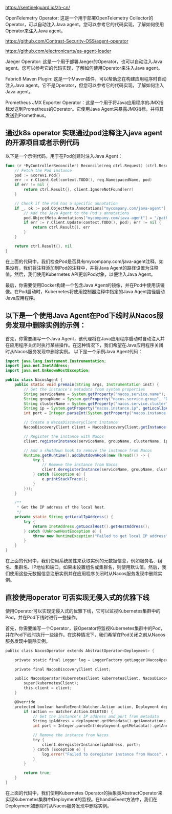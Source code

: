 https://sentinelguard.io/zh-cn/


OpenTelemetry Operator: 这是一个用于部署OpenTelemetry Collector的Operator，可以自动注入Java agent。您可以参考它的代码实现，了解如何使用Operator来注入Java agent。

https://github.com/Contrast-Security-OSS/agent-operator

https://github.com/electronicarts/ea-agent-loader

Jaeger Operator: 这是一个用于部署Jaeger的Operator，也可以自动注入Java agent。您可以参考它的代码实现，了解如何使用Operator来注入Java agent。


Fabric8 Maven Plugin: 这是一个Maven插件，可以帮助您在构建应用程序时自动注入Java agent。它不是Operator，但您可以参考它的代码实现，了解如何注入Java agent。

Prometheus JMX Exporter Operator：这是一个用于将Java应用程序的JMX指标发送到Prometheus的Operator。它使用Java Agent来暴露JMX指标，并将其发送到Prometheus。



## 通过k8s operator 实现通过pod注释注入java agent  的开源项目或者示例代码


以下是一个示例代码，用于在Pod创建时注入Java Agent：
```go
func (r *MyControllerReconciler) Reconcile(req ctrl.Request) (ctrl.Result, error) {
    // Fetch the Pod instance
    pod := &corev1.Pod{}
    err := r.Client.Get(context.TODO(), req.NamespacedName, pod)
    if err != nil {
        return ctrl.Result{}, client.IgnoreNotFound(err)
    }

    // Check if the Pod has a specific annotation
    if _, ok := pod.ObjectMeta.Annotations["mycompany.com/java-agent"]; !ok {
        // Add the Java Agent to the Pod's annotations
        pod.ObjectMeta.Annotations["mycompany.com/java-agent"] = "/path/to/java/agent.jar"
        if err := r.Client.Update(context.TODO(), pod); err != nil {
            return ctrl.Result{}, err
        }
    }

    return ctrl.Result{}, nil
}
```
在上面的代码中，我们检查Pod是否具有mycompany.com/java-agent注释。如果没有，我们将注释添加到Pod的注释中，并将Java Agent的路径设置为注释值。然后，我们使用Kubernetes API更新Pod对象，以便注入Java Agent。

最后，你需要使用Docker构建一个包含Java Agent的镜像，并在Pod中使用该镜像。在Pod启动时，Kubernetes将使用控制器注释中指定的Java Agent路径启动Java应用程序。


## 以下是一个使用Java Agent在Pod下线时从Nacos服务发现中删除实例的示例：

首先，你需要编写一个Java Agent，该代理将在Java应用程序启动时自动注入并在应用程序关闭时执行某些操作。在这种情况下，我们希望在Java应用程序关闭时从Nacos服务发现中删除实例。
以下是一个示例Java Agent代码：

```java
import java.lang.instrument.Instrumentation;
import java.net.InetAddress;
import java.net.UnknownHostException;

public class NacosAgent {
    public static void premain(String args, Instrumentation inst) {
        // Get the instance's metadata from system properties
        String serviceName = System.getProperty("nacos.service.name");
        String groupName = System.getProperty("nacos.service.group", "DEFAULT_GROUP");
        String clusterName = System.getProperty("nacos.service.cluster", "DEFAULT");
        String ip = System.getProperty("nacos.instance.ip", getLocalIpAddress());
        int port = Integer.parseInt(System.getProperty("nacos.instance.port"));

        // Create a NacosDiscoveryClient instance
        NacosDiscoveryClient client = NacosDiscoveryClient.getInstance();

        // Register the instance with Nacos
        client.registerInstance(serviceName, groupName, clusterName, ip, port);

        // Add a shutdown hook to remove the instance from Nacos
        Runtime.getRuntime().addShutdownHook(new Thread(() -> {
            try {
                // Remove the instance from Nacos
                client.deregisterInstance(serviceName, groupName, clusterName, ip, port);
            } catch (Exception e) {
                e.printStackTrace();
            }
        }));
    }

    /**
     * Get the IP address of the local host.
     */
    private static String getLocalIpAddress() {
        try {
            return InetAddress.getLocalHost().getHostAddress();
        } catch (UnknownHostException e) {
            throw new RuntimeException("Failed to get local IP address", e);
        }
    }
}
```
在上面的代码中，我们使用系统属性来获取实例的元数据信息，例如服务名、组名、集群名、IP地址和端口。如果未设置组名或集群名，则使用默认值。然后，我们使用这些元数据信息注册实例并在应用程序关闭时从Nacos服务发现中删除实例。


## 直接使用operator 可否实现无侵入式的优雅下线
使用Operator可以实现无侵入式的优雅下线，它可以监视Kubernetes集群中的Pod，并在Pod下线时进行一些操作。

首先，你需要编写一个Operator，该Operator将监视Kubernetes集群中的Pod，并在Pod下线时执行一些操作。在这种情况下，我们希望在Pod关闭之前从Nacos服务发现中删除实例。
```go
public class NacosOperator extends AbstractOperator<Deployment> {

    private static final Logger log = LoggerFactory.getLogger(NacosOperator.class);

    private final NacosDiscoveryClient client;

    public NacosOperator(KubernetesClient kubernetesClient, NacosDiscoveryClient client) {
        super(kubernetesClient);
        this.client = client;
    }

    @Override
    protected boolean handleEvent(Watcher.Action action, Deployment deployment) {
        if (action == Watcher.Action.DELETED) {
            // Get the instance's IP address and port from metadata
            String ipAddress = deployment.getMetadata().getAnnotations().get("instance.ip");
            int port = Integer.parseInt(deployment.getMetadata().getAnnotations().get("instance.port"));

            // Remove the instance from Nacos
            try {
                client.deregisterInstance(ipAddress, port);
            } catch (Exception e) {
                log.error("Failed to deregister instance from Nacos", e);
            }
        }

        return true;
    }
}
```
在上面的代码中，我们使用Kubernetes Operator的抽象类AbstractOperator来实现Kubernetes集群中Deployment的监视。在handleEvent方法中，我们在Deployment被删除时从Nacos服务发现中删除实例。

